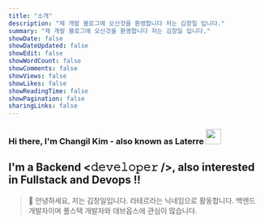 ```yaml
---
title: "소개"
description: "제 개발 블로그에 오신것을 환영합니다 저는 김창일 입니다."
summary: "제 개발 블로그에 오신것을 환영합니다 저는 김창일 입니다."
showDate: false
showDateUpdated: false
showEdit: false
showWordCount: false
showComments: false
showViews: false
showLikes: false
showReadingTime: false
showPagination: false
sharingLinks: false
---  
```


### Hi there, I'm Changil Kim - also known as Laterre <img src="https://raw.githubusercontent.com/MartinHeinz/MartinHeinz/master/wave.gif" width="30px">  

## I'm a Backend <𝚍𝚎𝚟𝚎𝚕𝚘𝚙𝚎𝚛 />, also interested in Fullstack and Devops !!

> 🚀 안녕하세요, 저는 김창일입니다. 라테르라는 닉네임으로 활동합니다. 백엔드 개발자이며 풀스택 개발자와 데브옵스에 관심이 많습니다.